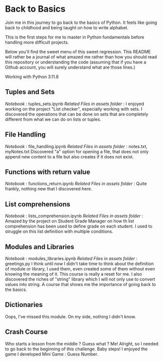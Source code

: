 # Back to Basics

Join me in this journey to go back to the basics of Python. It feels like going back to childhood and being taught on how to write alphabet.

This is the first steps for me to master in Python fundamentals before handling more difficult projects.

Below you'll find the sweet menu of this sweet regression. This README will rather be a journal of what amazed me rather than how you should read this repository or understanding the code (assuming that if you have a Github account, you will surely understand what are those lines.)

Working with Python 3.11.8

## Tuples and Sets
*Notebook* : tuples_sets.ipynb
*Related Files in assets folder* :
I enjoyed working on the project "List checker", especially working with sets. I discovered the operations that can be done on sets that are completely different from what we can do on lists or tuples.

## File Handling
*Notebook* : file_handling.ipynb
*Related Files in assets folder* : notes.txt, myNotes.txt
Discovered "a" option for opening a file, that does not only append new content to a file but also creates if it does not exist.

## Functions with return value
*Notebook* : functions_return.ipynb
*Related Files in assets folder* :
Quite frankly, nothing new that I discovered here.

## List comprehensions
*Notebook* : lists_comprehension.ipynb
*Related Files in assets folder* :
Amazed by the project on Student Grade Manager on how th list comprehension has been used to define grade on each student. I used to struggle on this list definition with multiple conditions. 

## Modules and Libraries
*Notebook* : modules_libraries.ipynb
*Related Files in assets folder* : greetings.py
I think until now I didn't take time to think about the definition of module or library, I used them, even created some of them without even knowing the meaning of it.
This course is really a reset for me. I also discovered the riches of "string" library which I will not only use to convert values into string. A course that shows me the importance of going back to the basics.

## Dictionaries
Oops, I've missed this module. On my side, nothing I didn't know.

## Crash Course
Who starts a lesson from the middle ? Guess what ? Me! 
Alright, so I needed to go back to the beginning of this challenge. Baby steps! I enjoyed the game I developed Mini Game : Guess Number.